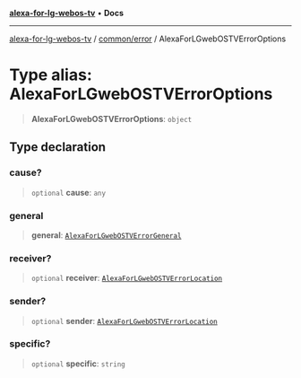 [**alexa-for-lg-webos-tv**](../../../README.md) • **Docs**

***

[alexa-for-lg-webos-tv](../../../modules.md) / [common/error](../README.md) / AlexaForLGwebOSTVErrorOptions

# Type alias: AlexaForLGwebOSTVErrorOptions

> **AlexaForLGwebOSTVErrorOptions**: `object`

## Type declaration

### cause?

> `optional` **cause**: `any`

### general

> **general**: [`AlexaForLGwebOSTVErrorGeneral`](AlexaForLGwebOSTVErrorGeneral.md)

### receiver?

> `optional` **receiver**: [`AlexaForLGwebOSTVErrorLocation`](AlexaForLGwebOSTVErrorLocation.md)

### sender?

> `optional` **sender**: [`AlexaForLGwebOSTVErrorLocation`](AlexaForLGwebOSTVErrorLocation.md)

### specific?

> `optional` **specific**: `string`
